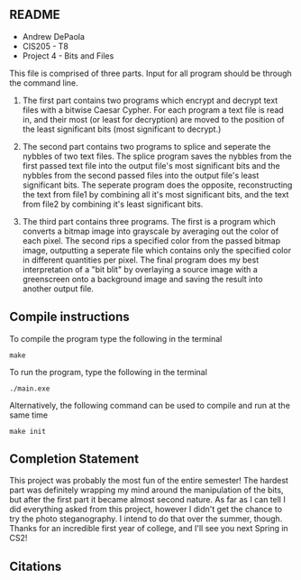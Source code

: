 ## README
- Andrew DePaola 
- CIS205 - T8 
- Project 4 - Bits and Files

This file is comprised of three parts. Input for all program should be through the command line.

1) The first part contains two programs which encrypt and decrypt text files with
a bitwise Caesar Cypher. For each program a text file is read in, and their most
(or least for decryption) are moved to the position of the least significant bits 
(most significant to decrypt.)

2) The second part contains two programs to splice and seperate the nybbles of two
text files. The splice program saves the nybbles from the first passed text file
into the output file's most significant bits and the nybbles from the second passed
files into the output file's least significant bits. The seperate program does the
opposite, reconstructing the text from file1 by combining all it's most significant
bits, and the text from file2 by combining it's least significant bits.

3) The third part contains three programs. The first is a program which converts a
bitmap image into grayscale by averaging out the color of each pixel. The second rips
a specified color from the passed bitmap image, outputting a seperate file which 
contains only the specified color in different quantities per pixel. The final program
does my best interpretation of a "bit blit" by overlaying a source image with a greenscreen
onto a background image and saving the result into another output file.

## Compile instructions 

To compile the program type the following in the terminal 

```
make
```
To run the program, type the following in the terminal
```
./main.exe
``` 
Alternatively, the following command can be used to compile and run at the same time
```
make init
```

## Completion Statement

This project was probably the most fun of the entire semester! The hardest part was
definitely wrapping my mind around the manipulation of the bits, but after the first
part it became almost second nature. As far as I can tell I did everything asked 
from this project, however I didn't get the chance to try the photo steganography. I intend 
to do that over the summer, though. Thanks for an incredible first year of college, 
and I'll see you next Spring in CS2!

## Citations


